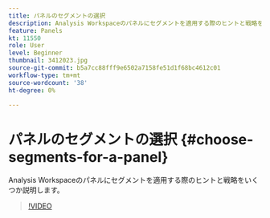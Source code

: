 ```yaml
---
title: パネルのセグメントの選択
description: Analysis Workspaceのパネルにセグメントを適用する際のヒントと戦略をいくつか説明します。
feature: Panels
kt: 11550
role: User
level: Beginner
thumbnail: 3412023.jpg
source-git-commit: b5a7cc88fff9e6502a7158fe51d1f68bc4612c01
workflow-type: tm+mt
source-wordcount: '38'
ht-degree: 0%

---
```


# パネルのセグメントの選択 {#choose-segments-for-a-panel}

Analysis Workspaceのパネルにセグメントを適用する際のヒントと戦略をいくつか説明します。

>[!VIDEO](https://video.tv.adobe.com/v/24032/?quality=12&learn=on)
